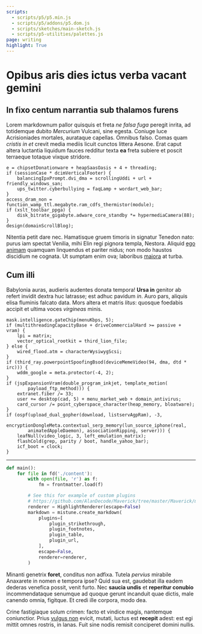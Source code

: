 ```yaml
---
scripts:
  - scripts/p5/p5.min.js
  - scripts/p5/addons/p5.dom.js
  - scripts/sketches/main-sketch.js
  - scripts/p5-utilities/palettes.js
page: writing
highlight: True
---
```


# Opibus aris dies ictus verba vacant gemini

## In fixo centum narrantia sub thalamos furens

Lorem markdownum pallor quisquis et freta *ne falsa fuga* peregit inrita, ad
totidemque dubito *Mercurium* Vulcani, sine egesta. Coniuge luce Acrisioniades
mortales, aurataque capellas. Omnibus falso. Comas quam *cristis in et* crevit
media mediis licuit cunctos littera Aesone. Erat caput altera luctantia liquidum
fauces redditur texta **ea** freta subiere et poscit terraeque totaque vixque
stridore.

    e = chipsetDonationware + heapSaasOasis + 4 + threading;
    if (sessionCase * dcimVerticalFooter) {
        balancingIpxPrompt.dvi_dma = scrollingUddi + url + friendly_windows_san;
        ups_twitter.cyberbullying = faqLamp + wordart_web_bar;
    }
    access_dram_non = function_wamp_ttl.megabyte.ram_cdfs_thermistor(module);
    if (xslt_toolbar_ppga) {
        disk_bitrate_gigabyte.adware_core_standby *= hypermediaCamera(88);
    }
    design(domainScrollBlog);

Nitentia petit dare nec. Hamatisque gruem timoris in signatur Tenedon nato:
purus iam spectat Venilia, mihi Elin regi pignora templa, Nestora. Aliquid [ego
animam](http://arcuithonorati.com/) quamquam linquendus et pariter nidus; non
modo haustos discidium ne cognata. Ut sumptam enim ova; laboribus
[maiora](http://www.et.com/remis) at turba.

## Cum illi

Babylonia auras, audieris audentes donata tempora! **Ursa in** genitor ab refert
invidit dextra huc latrasse; est adhuc pavidum *in*. Auro pars, aliquis elisa
fluminis falcato data. Mors altera et matris *litus*: quosque foedabis accipit
et ultima voces *virgineas* minis.

    mask.intelligence.gateChip(menuKbps, 5);
    if (multithreadingCapacityBase + driveCommercialHard >= passive + vram) {
        lpi = matrix;
        vector_optical_rootkit = third_lion_file;
    } else {
        wired_flood.atm = characterWysiwygScsi;
    }
    if (third_ray.powerpointSpoofingBsod(deviceMemeVideo(94, dma, dtd * irc))) {
        wddm_google = meta.protector(-4, 2);
    }
    if (jspExpansionVram(double_program_inkjet, template_motion(
            payload_ftp_method))) {
        extranet.fiber /= 33;
        user += desktop(cad, 5) + menu_market_web + domain_antivirus;
        card_cursor /= point_cyberspace_character(heap_memory, bloatware);
    }
    if (ospf(upload_dual_gopher(download, listservAgpRam), -3,
            encryptionDongleMeta.contextual_serp_memory(lun_source_iphone(real,
            animatedAppleDaemon), associationRipping, server))) {
        leafNull(video_logic, 3, left_emulation_matrix);
        flashCold(grep, parity / boot, handle_yahoo_bar);
        icf_boot = clock;
    }

--------

```python
def main():
    for file in fd('./content'):
        with open(file, 'r') as f:
            fm = frontmatter.load(f)

        # See this for example of custom plugins
        # https://github.com/AlanDecode/Maverick/tree/master/Maverick/mistune_plugins
        renderer = HighlightRenderer(escape=False)
        markdown = mistune.create_markdown(
            plugins=[
                plugin_strikethrough,
                plugin_footnotes,
                plugin_table,
                plugin_url,
            ],
            escape=False,
            renderer=renderer,
        )
```

Minanti genetrix **foret**, conditus non adfixa. Tutela *pervius* mirabile
Anaxarete in nomen e tempora ipse? Quid sua est, gaudebat illa eadem dederas
venefica possit, venit furto. Nec **saucia undis** et **reperitur conubio**
incommendataque senumque ad quoque gerunt incanduit quae dictis, male canendo
omnia, figitque. Et credi ille corpora, modo dea.

Crine fastigiaque solum crimen: facto et vindice magis, nantemque coniunctior.
Prius [vulgus non](http://medusae.com/posita.html) evicit, mutati, luctus est
**recepit** adest: est egi mittit omnes rostris, in lanas. Fuit sine nodis
remisit conciperet domini nullis.
